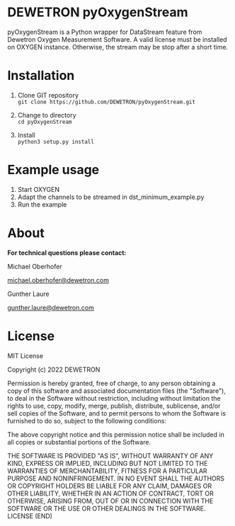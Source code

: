 # DEWETRON pyOxygenStream

pyOxygenStream is a Python wrapper for DataStream feature from Dewetron Oxygen Measurement Software.
A valid license must be installed on OXYGEN instance. Otherwise, the stream may be stop after a short time.

# Installation

1. Clone GIT repository \
`git clone https://github.com/DEWETRON/pyOxygenStream.git`

2. Change to directory \
`cd pyOxygenStream`

3. Install \
`python3 setup.py install`

# Example usage

1. Start OXYGEN
2. Adapt the channels to be streamed in dst_minimum_example.py
3. Run the example

# About


**For technical questions please contact:**

Michael Oberhofer 

michael.oberhofer@dewetron.com

Gunther Laure

gunther.laure@dewetron.com




# License
MIT License

Copyright (c) 2022 DEWETRON

Permission is hereby granted, free of charge, to any person obtaining a copy
of this software and associated documentation files (the "Software"), to deal
in the Software without restriction, including without limitation the rights
to use, copy, modify, merge, publish, distribute, sublicense, and/or sell
copies of the Software, and to permit persons to whom the Software is
furnished to do so, subject to the following conditions:

The above copyright notice and this permission notice shall be included in all
copies or substantial portions of the Software.

THE SOFTWARE IS PROVIDED "AS IS", WITHOUT WARRANTY OF ANY KIND, EXPRESS OR
IMPLIED, INCLUDING BUT NOT LIMITED TO THE WARRANTIES OF MERCHANTABILITY,
FITNESS FOR A PARTICULAR PURPOSE AND NONINFRINGEMENT. IN NO EVENT SHALL THE
AUTHORS OR COPYRIGHT HOLDERS BE LIABLE FOR ANY CLAIM, DAMAGES OR OTHER
LIABILITY, WHETHER IN AN ACTION OF CONTRACT, TORT OR OTHERWISE, ARISING FROM,
OUT OF OR IN CONNECTION WITH THE SOFTWARE OR THE USE OR OTHER DEALINGS IN THE
SOFTWARE.
LICENSE (END)
